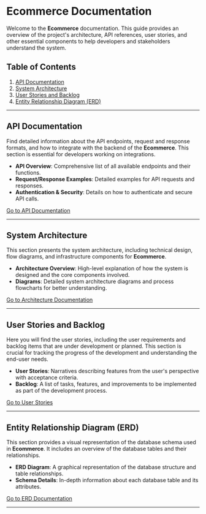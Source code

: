 # Ecommerce Documentation

Welcome to the **Ecommerce** documentation. This guide provides an overview of the project's architecture, API references, user stories, and other essential components to help developers and stakeholders understand the system.

## Table of Contents

1. [API Documentation](#api-documentation)
2. [System Architecture](#system-architecture)
3. [User Stories and Backlog](#user-stories-and-backlog)
4. [Entity Relationship Diagram (ERD)](#entity-relationship-diagram-erd)
---

## API Documentation

Find detailed information about the API endpoints, request and response formats, and how to integrate with the backend of the **Ecommerce**. This section is essential for developers working on integrations.

- **API Overview**: Comprehensive list of all available endpoints and their functions.
- **Request/Response Examples**: Detailed examples for API requests and responses.
- **Authentication & Security**: Details on how to authenticate and secure API calls.

[Go to API Documentation](./api/index.md)

---

## System Architecture

This section presents the system architecture, including technical design, flow diagrams, and infrastructure components for **Ecommerce**.

- **Architecture Overview**: High-level explanation of how the system is designed and the core components involved.
- **Diagrams**: Detailed system architecture diagrams and process flowcharts for better understanding.

[Go to Architecture Documentation](./architecture/index.md)

---

## User Stories and Backlog

Here you will find the user stories, including the user requirements and backlog items that are under development or planned. This section is crucial for tracking the progress of the development and understanding the end-user needs.

- **User Stories**: Narratives describing features from the user's perspective with acceptance criteria.
- **Backlog**: A list of tasks, features, and improvements to be implemented as part of the development process.

[Go to User Stories](./backlog/index.md)

---

## Entity Relationship Diagram (ERD)

This section provides a visual representation of the database schema used in **Ecommerce**. It includes an overview of the database tables and their relationships.

- **ERD Diagram**: A graphical representation of the database structure and table relationships.
- **Schema Details**: In-depth information about each database table and its attributes.

[Go to ERD Documentation](./designdb/index.md)

---
